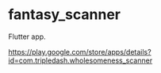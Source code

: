# fantasy_scanner

Flutter app.

https://play.google.com/store/apps/details?id=com.tripledash.wholesomeness_scanner

